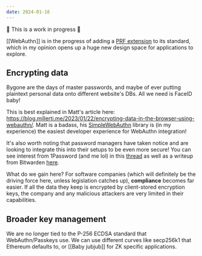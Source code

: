 ```yaml
---
date: 2024-01-16
---
```


🚧 This is a work in progress 🚧

[[WebAuthn]] is in the progress of adding a [PRF extension](https://w3c.github.io/webauthn/#prf-extension) to its standard, which in my opinion opens up a huge new design space for applications to explore.

## Encrypting data
Bygone are the days of master passwords, and maybe of ever putting plaintext personal data onto different website's DBs. All we need is FaceID baby!

This is best explained in Matt's article here: https://blog.millerti.me/2023/01/22/encrypting-data-in-the-browser-using-webauthn/. Matt is a badass, his [SimpleWebAuthn](https://simplewebauthn.dev/) library is (in my experience) the easiest developer experience for WebAuthn integration!

It's also worth noting that password managers have taken notice and are looking to integrate this into their setups to be even more secure! You can see interest from 1Password (and me lol) in this [thread](https://groups.google.com/a/chromium.org/g/blink-dev/c/iTNOgLwD2bI/m/lhOBx7_CCAAJ) as well as a writeup from Bitwarden [here](https://bitwarden.com/blog/prf-webauthn-and-its-role-in-passkeys/).

What do we gain here? For software companies (which will definitely be the driving force here, unless legislation catches up), **compliance** becomes far easier. If all the data they keep is encrypted by client-stored encryption keys, the company and any malicious attackers are very limited in their capabilities.

## Broader key management
We are no longer tied to the P-256 ECDSA standard that WebAuthn/Passkeys use. We can use different curves like secp256k1 that Ethereum defaults to, or [[Baby jubjub]] for ZK specific applications.

